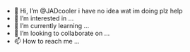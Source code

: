 - 👋 Hi, I’m @JADcooler
i have no idea wat im doing
plz help
- 👀 I’m interested in ...
- 🌱 I’m currently learning ...
- 💞️ I’m looking to collaborate on ...
- 📫 How to reach me ...

<!---
JADcooler/JADcooler is a ✨ special ✨ repository because its `README.md` (this file) appears on your GitHub profile.
You can click the Preview link to take a look at your changes.
--->
